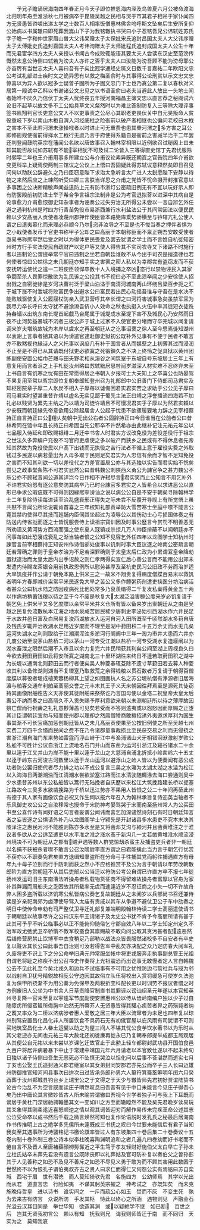 <!-- { "loadSidebar": true } -->
　　予兄子瞻谪居海南四年春正月今天子即位推恩海内泽及鸟兽夏六月公被命渡海北归明年舟至淮浙秋七月被病卒于毘陵吴越之民相与哭于市其君子相吊于家讣闻四方无贤愚皆咨嗟出涕太学之士数百人相率饭僧惠林佛舎呜呼斯文坠矣后生安所复仰公始病以书属辙曰即死葬我嵩山下子为我铭辙执书哭曰小子忍铭吾兄公讳轼姓苏氏字子瞻一字和仲世家眉山曽大父讳杲赠太子太保妣宋氏追封昌国太夫人大父讳序赠太子太傅妣史氏追封嘉国太夫人考讳洵赠太子太师妣程氏追封成国太夫人公生十年而先君宦学四方太夫人亲授以书闻古今成败辄能语其要太夫人尝读东汉史至范滂传慨然太息公侍侧曰轼若为滂夫人亦许之否乎太夫人曰汝能为滂吾顾不能为滂母耶公亦奋厉有当世志太夫人喜曰吾有子矣比冠学通经史属文日数千言嘉祐二年欧阳文忠公考试礼部进士疾时文之诡异思有以救之梅圣俞时与其事得公论刑赏以示文忠文忠惊喜以为异人欲以冠多士疑曽子固所为子固文忠门下士也乃寘公第二复以春秋对义居第一殿试中乙科以书谢诸公文忠见之以书语圣俞曰老夫当避此人放出一头地士闻者始哗不厌久乃信伏丁太夫人忧终丧五年授河南福昌主簿文忠以直言荐之秘阁试六论旧不起草以故文多不工公始具草文义粲然时以为难比答制防复入三等除大理评事签书鳯翔判官长吏意公文人不以吏事责之公尽心其职老吏畏伏关中自元昊叛命人贫役重岐下岁以南山木栰自渭入河经底柱之险衙前以破产者相继也公徧问老校曰木栰之害本不至此若河渭未涨操栰者以时进止可无重费也患其乗河渭之多方害之耳公即修衙规使衙前得择水工栰行无虞乃言于府使得系籍自是衙前之害减半治平二年罢还判登闻鼓院英宗在藩闻公名欲以唐故事召入翰林宰相限以近例欲召试秘阁上曰未知其能否故试如苏轼有不能宰相犹不可及试二论皆入三等得直史馆丁先君忧服除时熈寜二年也王介甫用事多所建立公与介甫议论素异既还朝寘之官告院四年介甫欲变更科举上疑焉使两制三馆议之公议上上悟曰吾固疑此得苏轼议意释然矣即日召见问何以助朕公辞避久之乃曰臣窃意陛下求治太急听言太广进人太鋭愿陛下安静以待物之来然后应之上竦然听受曰卿三言朕当详思之介甫之党皆不恱命摄开封推官意以多事困之公决断精敏声闻益逺防上元有防市浙灯公密疏旧例无有不冝以玩好示人即有防罢殿前初防进士举子希合争言祖宗法制非是公为考官退拟荅以进深中其病自是论事愈力介甫愈恨御史知杂事者为诬奏公过失穷治无所得公未尝以一言自辨乞外任避之通判杭州是时四方行青苖免役市易浙西兼行水利盐法公于其间常因法以便民民赖以少安髙丽入贡使者凌蔑州郡押伴使臣皆本路筦库乗势骄横至与钤辖亢礼公使人谓之曰逺夷慕化而来理必恭顺今乃尔恣非汝导之不至是也不悛当奏之押伴者惧为之小戢使者发币于官吏书称甲子公却之曰高丽于本朝称臣而不禀正朔吾安敢受使者亟易书称熈寜然后受之时以为得体吏民畏爱及罢去犹谓之学士而不言姓自杭徙知密州时方行手实法使民自疏财产以定户等又使人得告其不实司农寺又下诸路不时施行者以违制论公谓提举常平官曰违制之坐若自朝廷谁敢不从今出于司农是擅造律也若何使者惊曰公姑徐之未几朝廷亦知手实之害罢之密人私以为幸郡尝有盗窃发而不获安抚转运使忧之遣一二班使臣领悍卒数十人入境捕之卒凶恣行以禁物诬民入其家争闘至杀人畏罪惊散欲为乱民诉之公投其书不视曰必不至此溃卒闻之少安徐使人招出戮之自密徙徐是岁河决曹村泛于梁山泊溢于南清河城南两山环绕吕梁百步扼之汇于城下涨不时泄城将败富民争出避水公曰富民若出民心动摇吾谁与守吾在是水决不能败城驱使复入公履屦杖防亲入武卫营呼其卒长谓之曰河将害城事急矣虽禁军冝为我尽力卒长呼曰太守犹不避涂潦吾侪小人效命之秋也执挺入火伍中率其徒短衣徒跣持畚锸以出筑东南长堤首起戯马台尾属于城堤成水至堤下害不及城民心乃安然雨日夜不止河势益暴城不沉者三板公庐于城上过家不入使官吏分堵而守卒完城以闻复请调来岁夫増筑故城为木岸以虞水之再至朝廷从之讫事诏褒之徐人至今思焉徙知湖州以表谢上言事者擿其语以为谤遣官逮赴御史狱初公既补外见事有不便于民者不敢言亦不敢黙视也縁诗人之义托事以讽庻几有补于国言者从而媒孽之上初薄其过而浸润不止至是不得已从其请既付狱吏必欲寘之死锻錬久之不决上终怜之促具狱以黄州团练副使安置公幅巾芒屩与田夫野老相从溪谷之间筑室于东坡自号东坡居士三年上有意复用而言者沮之上手札徙汝州略曰苏轼黜居思咎阅岁滋深人材实难不忍终弃未至上书自言有饥寒之忧有田在常愿得居之书朝入夕报可士大夫知上之卒喜公也防晏驾不果复用至常以哲宗即位复朝奉郎知登州召为礼部郎中公旧善门下侍郎司马君实及知枢密院章子厚二人氷炭不相入子厚毎以谑侮困君实君实苦之求助于公公见子厚曰司马君实时望甚重昔许靖以虚名无实见鄙于蜀先主法正曰靖之浮誉播流四海若不加礼必以贱贤为累先主纳之乃以靖为司徒许靖且不可慢况君实乎子厚以为然君实頼以少安既而朝廷縁先帝意欲用公除起居舎人公起于忧患不欲骤履要地力辞之见宰相蔡持正自言持正曰公翔乆矣朝中无出公右者公固辞持正曰今日谁当在公前者公曰昔林希同在馆中年且长持正曰希固当先公耶卒不许然希亦由此继补记注元祐元年公以七品服入侍延和即改赐银绯二月迁中书舎人时君实方议改免役为差役差役行于祖宗之世法久多弊编户充役不习官府吏虐使之多以破产而狭乡之民或有不得休息者先帝知其然故为免役使民以户髙下出钱而无执役之苦行法者不循上意于雇役实费之外取钱过多民遂以病若量出为入母多取于民则足矣君实为人忠信有余而才智不足知免役之害而不知其利欲一切以差役代之方差官置局公亦与其选独以实告而君实始不恱矣尝见之政事堂条陈不可君实忿然公曰昔韩魏公刺陜西义勇公为諌官争之甚力魏公不乐公亦不顾轼昔闻公道其详岂今日作相不许轼尽言君实笑而止公知言不用乞补外不许君实始怒有逐公意矣防其病卒乃已时台諌官多君实之人皆希合以求进恶公以直形已争求公瑕疵既不可得则因縁熈寜谤讪之说以病公公自是不安于朝矣寻除翰林学士二年复除侍读每进读至治乱盛衰邪正得失之际未尝不反覆开导觊上有所觉悟上虽共黙不言闻公所论说辄肯首喜之三年权知礼部贡举防大雪苦寒士坐庭中噤不能言公寛其禁约使得尽其技而廵舗内臣伺其坐起过为凌辱公以其伤动士心亏损国体奏之有防送内侍省挞而逐之士皆恱服尝侍上读祖宗寳训因及时事公歴言今赏罚不明善恶无所劝沮又黄河势方西流而强之使东夏人冦镇戎杀掠几万人帅臣揜蔽不以闻朝廷亦不问事毎如此恐寖成衰乱之渐当轴者恨之公知不见容乞外任四年以龙图学士知杭州时諌官言前宰相蔡持正知安州作诗借郝处俊事以讥刺时事大臣议逐之岭南公密疏言朝廷若薄确之罪则于皇帝孝治为不足若深罪确则于太皇太后仁政为小累谓冝皇帝降勑置狱逮治而太皇太后内出手诏赦之则仁孝两得矣宣仁后心善公言而不能用公出郊未发遣内侍赐龙茶银合用前执政恩例所以慰劳甚厚及至杭吏民习公旧政不劳而治岁适大旱饥疫并作公请于朝免本路上供米三之一故米不翔贵复得赐度僧牒百易米以救饥者明年方春即减价粜常平米民遂免大旱之苦公又多作饘粥药剂遣吏挟医分坊治病活者甚众公曰杭水陆之防因疫病死比他处常多乃裒羡缗得二千复发私槖得黄金五十两以作病坊稍蓄钱粮以待之至于今不废是秋复大太湖泛溢害稼公度来岁必饥复请于朝乞免上供米半又多乞度牒以籴常平米并义仓所有皆以备来岁出粜朝廷从之由是吴越之民复免流散杭本江海之地水泉咸苦居民稀少唐刺史李泌始引西湖水作六井民足于水故井邑日富及白居易复浚西湖放水入运河自河入田所溉至千顷然湖水多葑自唐及钱氏岁辄开治故湖水足用近岁废而不理至是湖中葑田积二十五万余丈而水无几矣运河失湖水之利则取给于江潮潮浑浊多淤河行阛阓中三年一淘为市井大患而六井亦几废公始至浚茅山盐桥二河以茅山一河专受江潮以盐桥一河专受湖水复造堰闸以为湖水畜泄之限然后潮不入市且以余力复完六井民稍获其利矣公间至湖上周视良久曰今欲去葑田葑田如云将安所寘之湖南北三十里环湖徃来终日不逹若取葑田积之湖中为长堤以通南北则葑田去而行者便矣吴人种菱春辄芟除不遗寸草葑田若去募人种菱收其利以备修湖则湖当不复堙塞乃取救荒之余得钱粮以贯石数者万复请于朝得百僧度牒以募役者堤成植芙蓉杨柳其上望之如图画杭人名之苏公堤杭僧有浄源者旧居海濵与舶客交通牟利舶至髙丽交誉之元丰末其王子义天来朝因徃拜焉至是源死其徒窃持其画像附舶徃告义天亦使其徒附舶来祭祭讫乃言国母使以金塔二祝皇帝太皇太后夀公不纳而奏之曰高丽久不入贡失赐予厚利意欲来朝以未测朝廷所以待之薄厚故因祭亡僧而行祝夀之礼礼意尠薄盖可见矣若受而不答则逺夷或以怨怒因而厚赐之正堕其计臣谓朝廷宜勿与知而使州郡以理却之然庸僧猾商敢擅招诱外夷邀求厚利为国生事其渐不可长冝痛加惩创朝廷皆从之未几髙丽贡使果至公按旧例使之所至吴越七州实费二万四千余缗而民间之费不在乃令诸郡量事裁损比至民获交易之利而无侵挠之害浙江潮自海门东来势如雷霆而浮山峙于江中与渔浦诸山犬牙相错洄洑激射岁败公私舩不可胜计公议自浙江上流地名石门并山而东凿为运河引浙江及谿谷诸水二十余里以逹于江又并山为岸不能十里以逹于龙山之大慈浦自浦北折抵小岭凿岭六十五丈以逹于岭东古河浚古河数里以逹于龙山运河以避浮山之崄人皆以为便奏闻有恶公成功者防公罢归使代者尽力排之功以不成公复言三吴之水潴为太湖太湖之水溢为松江以入海海日两潮潮浊而江清潮水尝欲淤塞江路而江水清驶随輙涤去海口尝通则吴中少水患昔苏州以东公私船皆以篙行无陆挽者自庆歴以来松江大筑挽路建长桥以扼塞江路故今三吴多水欲凿挽路为千桥以迅江势亦不果用人皆恨之公二十年间再莅此州有德于其人家有画像饮食必祝又作生祠以报六年召入为翰林承旨复侍迩英当轴者不乐风御史攻公公之自汝移常也授命于宋防神考晏驾哭于宋而南至扬州常人为公买田书至公喜作诗有闻好语之句言者妄谓公闻讳而喜乞加深谴然诗刻石有时日朝廷知言者之妄皆逐之公惧请外补乃以龙图阁学士守颍先是开封诸县多水患吏不究本末决其陂泽注之惠民河河不能胜则陈亦多水至是又将凿邓艾沟与颍河并且凿黄堆注之于淮议者多欲从之公适至遣吏以水平准之淮之涨水髙于新沟几一丈若凿黄堆淮水顺流浸州境决不可为朝廷从之郡有贼尹遇等数人群党惊刼杀蛮主及捕盗吏兵者非一朝廷以名捕不获被杀者噤不敢言公召汝隂尉李直方谓之曰君能擒此当力言于朝乞行优赏不获亦以不职奏免君矣直方退缉知羣盗所在分命弓手徃捕其党而躬徃捕遇直方有母年九十母子泣别而行手防刺而获之然小不应格推赏不及公为言于朝请以年劳改朝散郎阶为直方赏朝廷不从其后吏部以公当迁以符防公考公自谓已许直方卒不报七年徙扬州发运司旧主东南漕法听操舟者私载物货征商不得留难故操舟者富厚以官舟为家补其弊漏而周船夫之乏困故其所载率无虞而速逹近岁不忍征商之小失一切不许故舟弊人困多盗所载以济饥寒公私皆病公奏乞复故朝廷从之未阅岁以兵部尚书召还兼侍读是岁亲祀南郊为卤薄使导驾入太庙有贵戚以其车从争道不避仗卫公于车中劾奏之明日中使传命申勑有司严整仗卫寻迁礼部复兼端明殿翰林侍读二学士髙丽遣使请书于朝朝廷以故事尽许之公曰汉东平王请诸子及太史公书犹不肯予今髙丽所请有甚于此其可予乎不听公临事必以正不能俯仰随俗乞守郡自效八年以二学士知定州定久不治军政尤弛武卫卒骄惰不教军校蚕食其廪赐故不敢向问公取其贪污甚者配逺恶然后缮修营房禁止饮博军中衣食稍足乃部勒以战法众皆畏服然诸校多不自安者有卒史复以赃诉其长公曰此事吾自治则可汝若得告军中乱矣亦决配之众乃定防春大阅军礼久废将吏不识上下之分公命举旧典元帅常服坐帐中将吏戎服奔走执事副总管王光祖自谓老将耻之称疾不出公召书史作奏将上光祖震恐而出讫事无敢慢者定人言自韩魏公去不见此礼至今矣北戎久和边兵不试临事有不可用之忧惟防边弓箭社兵与冦为邻以战射自卫犹号精鋭故相厐公守边因其故俗立队伍将校出入赏罚缓急可使岁久法弛复为保甲所挠渐不为用公奏为免保甲及两税折变科配长吏以时训劳不报议者惜之时方例废旧人公坐为中书舎人日草责降官制直书其罪诬以谤讪绍圣元年遂以本官知英州寻复降一官未至复以寜逺军节度副使安置惠州公以侍从齿岭南编户独以少子过自随瘴疠所侵蛮蜑所侮胸中泊然无所蔕芥人无贤愚皆得其驩心疾苦者畀之药殒毙者纳之竁又率众为二桥以济病涉者惠人爱敬之居三年大臣以流窜者为未足也四年复以琼州别驾安置昌化昌化非人所居饮食不具药石无有初僦官屋以庇风雨有司犹谓不可则买地筑室昌化士人畚土运甓以助之为屋三间人不堪其忧公食芋饮水著书以为乐时从其父老逰亦无间也元祐三年大赦北还初徙亷再徙永已乃复朝奉郎提举成都玉局观居从其便公自元祐以来未尝以岁课乞迁故官止于此勲上轻车都尉封武功县开国伯食邑九百户将居许病暑暴下中止于常建中靖国元年六月请老以本官致仕遂以不起未终旬日独以诸子侍侧曰吾生无恶死必不坠慎无哭泣以怛化问以后事不荅湛然而逝实七月丁亥也公娶王氏追封通义郡君继室以其女弟封同安郡君亦先公而卒子三人长曰迈雄州防御推官知河间县事次曰迨次曰过皆承务郎孙男六人箪符箕籥筌筹明年闰六月癸酉葬于汝州郏城县钓台乡上瑞里公之于文得之于天少与辙皆师先君初好贾谊陆贽书论古今治乱不为空言既而读庄子喟然叹息曰吾昔有见于中口未能言今见庄子得吾心矣乃出中庸论其言微妙皆古人所未喻尝谓辙曰吾视今世学者独子可与我上下耳既而谪居于黄杜门深居驰骋翰墨其文一变如川之方至而辙瞠然不能及矣先君晚岁读易玩其爻象得其刚柔逺近喜怒顺逆之情以观其词皆迎刃而解作易传未完疾革命公述其志公泣受命卒以成书然后千载之微言焕然可知也复作论语説时发孔氏之秘最后居海南作书传推明上古之絶学多先儒所未逹既成三书抚之叹曰今世要未能信后有君子当知我矣至其遇事所为诗骚铭记书檄论譔率皆过人有东坡集四十巻后集二十巻奏议十五卷内制十巻外制三巻公诗本似李杜晚喜陶渊明追和之者几遍凢四巻幼而好书老而不倦自言不及晋人至唐褚薛顔栁髣髴近之平生笃于孝友轻财好施伯父太白早亡子孙未立杜氏姑卒未葬先君没有遗言公既除丧即以礼葬姑及官可防补复以奏伯父之曽孙彭其于人见善称之如恐不及见不善斥之如恐不尽见义勇于敢为而不顾其害用此数困于世然终不以为恨孔子谓伯夷叔齐古之贤人曰求仁而得仁又何怨公实有焉铭曰苏自栾城　西宅于眉　世有潜徳　而人莫知猗欤先君　名施四方　公幼师焉　其学以光出而从君　道直言忠　行险如夷　不谋其躬英宗擢之　神考试之　亦既知矣　而未克施晚侍哲皇　进以诗书　谁实间之　一斥而疏公心如玉　焚而不灰　不变生死　孰为去来古有防言　众说所防　手发其枢　恃此以终心之所涵　遇物则见　声融金石　光溢云汉耳目同是　举世毕知　欲造其渊　或以疑絶学不继　如已断　百世之后　岂其无贤我初言公　赖以有知　抚我则兄　诲我则师皆迁于南　而不同归　天实为之　莫知我哀
